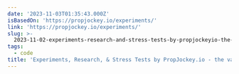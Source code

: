 ```yaml
---
date: '2023-11-03T01:35:43.000Z'
isBasedOn: 'https://propjockey.io/experiments/'
link: 'https://propjockey.io/experiments/'
slug: >-
  2023-11-02-experiments-research-and-stress-tests-by-propjockeyio-the-value-of-prope
tags:
  - code
title: 'Experiments, Research, & Stress Tests by PropJockey.io - the value of prope'
---
```


